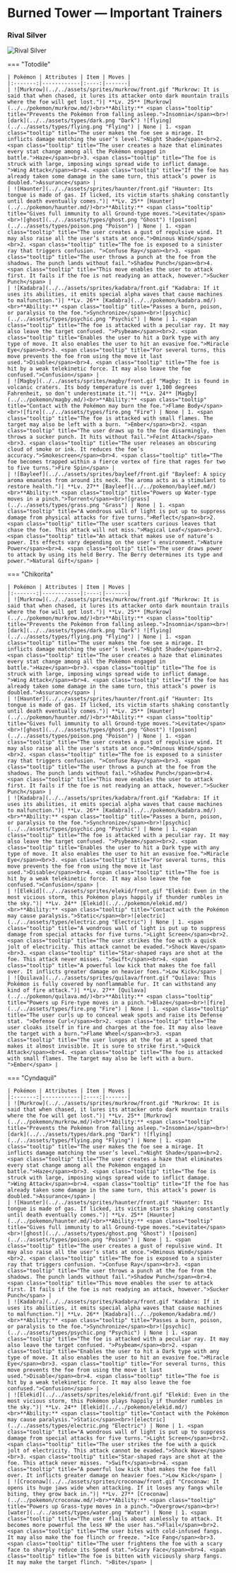 # Burned Tower — Important Trainers

### Rival Silver

![Rival Silver](../../assets/important_trainers/silver.png "Rival Silver")

=== "Totodile"

	| Pokémon | Attributes | Item | Moves |
	|:-------:|------------|:----:|-------|
	| ![Murkrow](../../assets/sprites/murkrow/front.gif "Murkrow: It is said that when chased, it lures its attacker onto dark mountain trails where the foe will get lost.")| **Lv. 25** [Murkrow](../../pokemon/murkrow.md/)<br>**Ability:** <span class="tooltip" title="Prevents the Pokémon from falling asleep.">Insomnia</span><br>![dark](../../assets/types/dark.png "Dark") ![flying](../../assets/types/flying.png "Flying") | None | 1. <span class="tooltip" title="The user makes the foe see a mirage. It inflicts damage matching the user’s level.">Night Shade</span><br>2. <span class="tooltip" title="The user creates a haze that eliminates every stat change among all the Pokémon engaged in battle.">Haze</span><br>3. <span class="tooltip" title="The foe is struck with large, imposing wings spread wide to inflict damage. ">Wing Attack</span><br>4. <span class="tooltip" title="If the foe has already taken some damage in the same turn, this attack’s power is doubled.">Assurance</span> |
	| ![Haunter](../../assets/sprites/haunter/front.gif "Haunter: Its tongue is made of gas. If licked, its victim starts shaking constantly until death eventually comes.")| **Lv. 25** [Haunter](../../pokemon/haunter.md/)<br>**Ability:** <span class="tooltip" title="Gives full immunity to all Ground-type moves.">Levitate</span><br>![ghost](../../assets/types/ghost.png "Ghost") ![poison](../../assets/types/poison.png "Poison") | None | 1. <span class="tooltip" title="The user creates a gust of repulsive wind. It may also raise all the user’s stats at once.">Ominous Wind</span><br>2. <span class="tooltip" title="The foe is exposed to a sinister ray that triggers confusion. ">Confuse Ray</span><br>3. <span class="tooltip" title="The user throws a punch at the foe from the shadows. The punch lands without fail.">Shadow Punch</span><br>4. <span class="tooltip" title="This move enables the user to attack first. It fails if the foe is not readying an attack, however.">Sucker Punch</span> |
	| ![Kadabra](../../assets/sprites/kadabra/front.gif "Kadabra: If it uses its abilities, it emits special alpha waves that cause machines to malfunction.")| **Lv. 26** [Kadabra](../../pokemon/kadabra.md/)<br>**Ability:** <span class="tooltip" title="Passes a burn, poison, or paralysis to the foe.">Synchronize</span><br>![psychic](../../assets/types/psychic.png "Psychic") | None | 1. <span class="tooltip" title="The foe is attacked with a peculiar ray. It may also leave the target confused. ">Psybeam</span><br>2. <span class="tooltip" title="Enables the user to hit a Dark type with any type of move. It also enables the user to hit an evasive foe.">Miracle Eye</span><br>3. <span class="tooltip" title="For several turns, this move prevents the foe from using the move it last used.">Disable</span><br>4. <span class="tooltip" title="The foe is hit by a weak telekinetic force. It may also leave the foe confused.">Confusion</span> |
	| ![Magby](../../assets/sprites/magby/front.gif "Magby: It is found in volcanic craters. Its body temperature is over 1,100 degrees Fahrenheit, so don’t underestimate it.")| **Lv. 24** [Magby](../../pokemon/magby.md/)<br>**Ability:** <span class="tooltip" title="Contact with the Pokémon may burn the foe.">Flame Body</span><br>![fire](../../assets/types/fire.png "Fire") | None | 1. <span class="tooltip" title="The foe is attacked with small flames. The target may also be left with a burn. ">Ember</span><br>2. <span class="tooltip" title="The user draws up to the foe disarmingly, then throws a sucker punch. It hits without fail.">Feint Attack</span><br>3. <span class="tooltip" title="The user releases an obscuring cloud of smoke or ink. It reduces the foe’s accuracy.">Smokescreen</span><br>4. <span class="tooltip" title="The foe becomes trapped within a fierce vortex of fire that rages for two to five turns.">Fire Spin</span> |
	| ![Bayleef](../../assets/sprites/bayleef/front.gif "Bayleef: A spicy aroma emanates from around its neck. The aroma acts as a stimulant to restore health.")| **Lv. 27** [Bayleef](../../pokemon/bayleef.md/)<br>**Ability:** <span class="tooltip" title="Powers up Water-type moves in a pinch.">Torrent</span><br>![grass](../../assets/types/grass.png "Grass") | None | 1. <span class="tooltip" title="A wondrous wall of light is put up to suppress damage from physical attacks for five turns.">Reflect</span><br>2. <span class="tooltip" title="The user scatters curious leaves that chase the foe. This attack will not miss.">Magical Leaf</span><br>3. <span class="tooltip" title="An attack that makes use of nature’s power. Its effects vary depending on the user’s environment.">Nature Power</span><br>4. <span class="tooltip" title="The user draws power to attack by using its held Berry. The Berry determines its type and power.">Natural Gift</span> |
	
=== "Chikorita"

	| Pokémon | Attributes | Item | Moves |
	|:-------:|------------|:----:|-------|
	| ![Murkrow](../../assets/sprites/murkrow/front.gif "Murkrow: It is said that when chased, it lures its attacker onto dark mountain trails where the foe will get lost.")| **Lv. 25** [Murkrow](../../pokemon/murkrow.md/)<br>**Ability:** <span class="tooltip" title="Prevents the Pokémon from falling asleep.">Insomnia</span><br>![dark](../../assets/types/dark.png "Dark") ![flying](../../assets/types/flying.png "Flying") | None | 1. <span class="tooltip" title="The user makes the foe see a mirage. It inflicts damage matching the user’s level.">Night Shade</span><br>2. <span class="tooltip" title="The user creates a haze that eliminates every stat change among all the Pokémon engaged in battle.">Haze</span><br>3. <span class="tooltip" title="The foe is struck with large, imposing wings spread wide to inflict damage. ">Wing Attack</span><br>4. <span class="tooltip" title="If the foe has already taken some damage in the same turn, this attack’s power is doubled.">Assurance</span> |
	| ![Haunter](../../assets/sprites/haunter/front.gif "Haunter: Its tongue is made of gas. If licked, its victim starts shaking constantly until death eventually comes.")| **Lv. 25** [Haunter](../../pokemon/haunter.md/)<br>**Ability:** <span class="tooltip" title="Gives full immunity to all Ground-type moves.">Levitate</span><br>![ghost](../../assets/types/ghost.png "Ghost") ![poison](../../assets/types/poison.png "Poison") | None | 1. <span class="tooltip" title="The user creates a gust of repulsive wind. It may also raise all the user’s stats at once.">Ominous Wind</span><br>2. <span class="tooltip" title="The foe is exposed to a sinister ray that triggers confusion. ">Confuse Ray</span><br>3. <span class="tooltip" title="The user throws a punch at the foe from the shadows. The punch lands without fail.">Shadow Punch</span><br>4. <span class="tooltip" title="This move enables the user to attack first. It fails if the foe is not readying an attack, however.">Sucker Punch</span> |
	| ![Kadabra](../../assets/sprites/kadabra/front.gif "Kadabra: If it uses its abilities, it emits special alpha waves that cause machines to malfunction.")| **Lv. 26** [Kadabra](../../pokemon/kadabra.md/)<br>**Ability:** <span class="tooltip" title="Passes a burn, poison, or paralysis to the foe.">Synchronize</span><br>![psychic](../../assets/types/psychic.png "Psychic") | None | 1. <span class="tooltip" title="The foe is attacked with a peculiar ray. It may also leave the target confused. ">Psybeam</span><br>2. <span class="tooltip" title="Enables the user to hit a Dark type with any type of move. It also enables the user to hit an evasive foe.">Miracle Eye</span><br>3. <span class="tooltip" title="For several turns, this move prevents the foe from using the move it last used.">Disable</span><br>4. <span class="tooltip" title="The foe is hit by a weak telekinetic force. It may also leave the foe confused.">Confusion</span> |
	| ![Elekid](../../assets/sprites/elekid/front.gif "Elekid: Even in the most vicious storm, this Pokémon plays happily if thunder rumbles in the sky.")| **Lv. 24** [Elekid](../../pokemon/elekid.md/)<br>**Ability:** <span class="tooltip" title="Contact with the Pokémon may cause paralysis.">Static</span><br>![electric](../../assets/types/electric.png "Electric") | None | 1. <span class="tooltip" title="A wondrous wall of light is put up to suppress damage from special attacks for five turns.">Light Screen</span><br>2. <span class="tooltip" title="The user strikes the foe with a quick jolt of electricity. This attack cannot be evaded.">Shock Wave</span><br>3. <span class="tooltip" title="Star-shaped rays are shot at the foe. This attack never misses. ">Swift</span><br>4. <span class="tooltip" title="A powerful low kick that makes the foe fall over. It inflicts greater damage on heavier foes.">Low Kick</span> |
	| ![Quilava](../../assets/sprites/quilava/front.gif "Quilava: This Pokémon is fully covered by nonflammable fur. It can withstand any kind of fire attack.")| **Lv. 27** [Quilava](../../pokemon/quilava.md/)<br>**Ability:** <span class="tooltip" title="Powers up Fire-type moves in a pinch.">Blaze</span><br>![fire](../../assets/types/fire.png "Fire") | None | 1. <span class="tooltip" title="The user curls up to conceal weak spots and raise its Defense stat. ">Defense Curl</span><br>2. <span class="tooltip" title="The user cloaks itself in fire and charges at the foe. It may also leave the target with a burn.">Flame Wheel</span><br>3. <span class="tooltip" title="The user lunges at the foe at a speed that makes it almost invisible. It is sure to strike first.">Quick Attack</span><br>4. <span class="tooltip" title="The foe is attacked with small flames. The target may also be left with a burn. ">Ember</span> |
	
=== "Cyndaquil"

	| Pokémon | Attributes | Item | Moves |
	|:-------:|------------|:----:|-------|
	| ![Murkrow](../../assets/sprites/murkrow/front.gif "Murkrow: It is said that when chased, it lures its attacker onto dark mountain trails where the foe will get lost.")| **Lv. 25** [Murkrow](../../pokemon/murkrow.md/)<br>**Ability:** <span class="tooltip" title="Prevents the Pokémon from falling asleep.">Insomnia</span><br>![dark](../../assets/types/dark.png "Dark") ![flying](../../assets/types/flying.png "Flying") | None | 1. <span class="tooltip" title="The user makes the foe see a mirage. It inflicts damage matching the user’s level.">Night Shade</span><br>2. <span class="tooltip" title="The user creates a haze that eliminates every stat change among all the Pokémon engaged in battle.">Haze</span><br>3. <span class="tooltip" title="The foe is struck with large, imposing wings spread wide to inflict damage. ">Wing Attack</span><br>4. <span class="tooltip" title="If the foe has already taken some damage in the same turn, this attack’s power is doubled.">Assurance</span> |
	| ![Haunter](../../assets/sprites/haunter/front.gif "Haunter: Its tongue is made of gas. If licked, its victim starts shaking constantly until death eventually comes.")| **Lv. 25** [Haunter](../../pokemon/haunter.md/)<br>**Ability:** <span class="tooltip" title="Gives full immunity to all Ground-type moves.">Levitate</span><br>![ghost](../../assets/types/ghost.png "Ghost") ![poison](../../assets/types/poison.png "Poison") | None | 1. <span class="tooltip" title="The user creates a gust of repulsive wind. It may also raise all the user’s stats at once.">Ominous Wind</span><br>2. <span class="tooltip" title="The foe is exposed to a sinister ray that triggers confusion. ">Confuse Ray</span><br>3. <span class="tooltip" title="The user throws a punch at the foe from the shadows. The punch lands without fail.">Shadow Punch</span><br>4. <span class="tooltip" title="This move enables the user to attack first. It fails if the foe is not readying an attack, however.">Sucker Punch</span> |
	| ![Kadabra](../../assets/sprites/kadabra/front.gif "Kadabra: If it uses its abilities, it emits special alpha waves that cause machines to malfunction.")| **Lv. 26** [Kadabra](../../pokemon/kadabra.md/)<br>**Ability:** <span class="tooltip" title="Passes a burn, poison, or paralysis to the foe.">Synchronize</span><br>![psychic](../../assets/types/psychic.png "Psychic") | None | 1. <span class="tooltip" title="The foe is attacked with a peculiar ray. It may also leave the target confused. ">Psybeam</span><br>2. <span class="tooltip" title="Enables the user to hit a Dark type with any type of move. It also enables the user to hit an evasive foe.">Miracle Eye</span><br>3. <span class="tooltip" title="For several turns, this move prevents the foe from using the move it last used.">Disable</span><br>4. <span class="tooltip" title="The foe is hit by a weak telekinetic force. It may also leave the foe confused.">Confusion</span> |
	| ![Elekid](../../assets/sprites/elekid/front.gif "Elekid: Even in the most vicious storm, this Pokémon plays happily if thunder rumbles in the sky.")| **Lv. 24** [Elekid](../../pokemon/elekid.md/)<br>**Ability:** <span class="tooltip" title="Contact with the Pokémon may cause paralysis.">Static</span><br>![electric](../../assets/types/electric.png "Electric") | None | 1. <span class="tooltip" title="A wondrous wall of light is put up to suppress damage from special attacks for five turns.">Light Screen</span><br>2. <span class="tooltip" title="The user strikes the foe with a quick jolt of electricity. This attack cannot be evaded.">Shock Wave</span><br>3. <span class="tooltip" title="Star-shaped rays are shot at the foe. This attack never misses. ">Swift</span><br>4. <span class="tooltip" title="A powerful low kick that makes the foe fall over. It inflicts greater damage on heavier foes.">Low Kick</span> |
	| ![Croconaw](../../assets/sprites/croconaw/front.gif "Croconaw: It opens its huge jaws wide when attacking. If it loses any fangs while biting, they grow back in.")| **Lv. 27** [Croconaw](../../pokemon/croconaw.md/)<br>**Ability:** <span class="tooltip" title="Powers up Grass-type moves in a pinch.">Overgrow</span><br>![water](../../assets/types/water.png "Water") | None | 1. <span class="tooltip" title="The user flails about aimlessly to attack. It becomes more powerful the less HP the user has.">Flail</span><br>2. <span class="tooltip" title="The user bites with cold-infused fangs. It may also make the foe flinch or freeze. ">Ice Fang</span><br>3. <span class="tooltip" title="The user frightens the foe with a scary face to sharply reduce its Speed stat.">Scary Face</span><br>4. <span class="tooltip" title="The foe is bitten with viciously sharp fangs. It may make the target flinch. ">Bite</span> |
	
